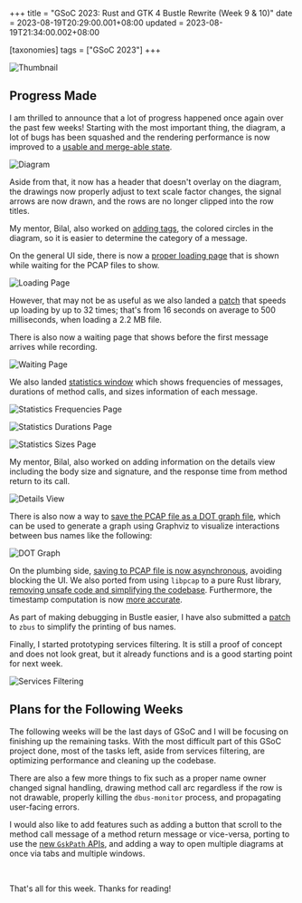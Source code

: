 +++
title = "GSoC 2023: Rust and GTK 4 Bustle Rewrite (Week 9 & 10)"
date = 2023-08-19T20:29:00.001+08:00
updated = 2023-08-19T21:34:00.002+08:00

[taxonomies]
tags = ["GSoC 2023"]
+++

![Thumbnail](thumbnail.png)

## Progress Made

I am thrilled to announce that a lot of progress happened once again over the past few weeks! Starting with the most important thing, the diagram, a lot of bugs has been squashed and the rendering performance is now improved to a [usable and merge-able state](https://gitlab.gnome.org/msandova/bustle/-/merge_requests/34).

![Diagram](diagram.gif)

Aside from that, it now has a header that doesn't overlay on the diagram, the drawings now properly adjust to text scale factor changes, the signal arrows are now drawn, and the rows are no longer clipped into the row titles.

My mentor, Bilal, also worked on [adding tags](https://gitlab.gnome.org/msandova/bustle/-/merge_requests/45), the colored circles in the diagram, so it is easier to determine the category of a message.

On the general UI side, there is now a [proper loading page](https://gitlab.gnome.org/msandova/bustle/-/merge_requests/30) that is shown while waiting for the PCAP files to show.

![Loading Page](loading-page.png)

However, that may not be as useful as we also landed a [patch](https://gitlab.gnome.org/msandova/bustle/-/commit/d3d29c4c7becb42c33e789287ce467cf0e02ae32) that speeds up loading by up to 32 times; that's from 16 seconds on average to 500 milliseconds, when loading a 2.2 MB file.

There is also now a waiting page that shows before the first message arrives while recording.

![Waiting Page](waiting-page.png)

We also landed [statistics window](https://gitlab.gnome.org/msandova/bustle/-/merge_requests/20) which shows frequencies of messages, durations of method calls, and sizes information of each message.

![Statistics Frequencies Page](statistics-frequencies-page.png)

![Statistics Durations Page](statistics-durations-page.png)

![Statistics Sizes Page](statistics-sizes-page.png)

My mentor, Bilal, also worked on adding information on the details view including the body size and signature, and the response time from method return to its call.

![Details View](details-view.png)

There is also now a way to [save the PCAP file as a DOT graph file](https://gitlab.gnome.org/msandova/bustle/-/merge_requests/28), which can be used to generate a graph using Graphviz to visualize interactions between bus names like the following:

![DOT Graph](dot-graph.png)

On the plumbing side, [saving to PCAP file is now asynchronous](https://gitlab.gnome.org/msandova/bustle/-/commit/ba0c05b2a10a5d48f245a61176242a1f2d8175ce), avoiding blocking the UI. We also ported from using `libpcap` to a pure Rust library, [removing unsafe code and simplifying the codebase](https://gitlab.gnome.org/msandova/bustle/-/commit/a43a8f481d7dc8bd7d430eba50bfdf04a11efccb). Furthermore, the timestamp computation is now [more accurate](https://gitlab.gnome.org/msandova/bustle/-/commit/d603ecbc151dfa341a9d500ed7cd37b7292a13c3).

As part of making debugging in Bustle easier, I have also submitted a [patch](https://github.com/dbus2/zbus/pull/450) to `zbus` to simplify the printing of bus names.

Finally, I started prototyping services filtering. It is still a proof of concept and does not look great, but it already functions and is a good starting point for next week.

![Services Filtering](services-filtering.png)

## Plans for the Following Weeks

The following weeks will be the last days of GSoC and I will be focusing on finishing up the remaining tasks. With the most difficult part of this GSoC project done, most of the tasks left, aside from services filtering, are optimizing performance and cleaning up the codebase.

There are also a few more things to fix such as a proper name owner changed signal handling, drawing method call arc regardless if the row is not drawable, properly killing the `dbus-monitor` process, and propagating user-facing errors.

I would also like to add features such as adding a button that scroll to the method call message of a method return message or vice-versa, porting to use the [new `GskPath` APIs](https://docs.gtk.org/gsk4/struct.Path.html), and adding a way to open multiple diagrams at once via tabs and multiple windows.

<br>

That's all for this week. Thanks for reading!
